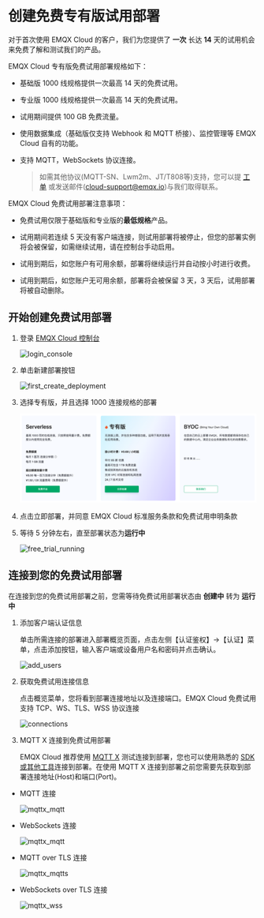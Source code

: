 # 创建免费专有版试用部署

对于首次使用 EMQX Cloud 的客户，我们为您提供了 **一次** 长达 **14** 天的试用机会来免费了解和测试我们的产品。

EMQX Cloud 专有版免费试用部署规格如下：

* 基础版 1000 线规格提供一次最高 14 天的免费试用。

* 专业版 1000 线规格提供一次最高 14 天的免费试用。

* 试用期间提供 100 GB 免费流量。

* 使用数据集成（基础版仅支持 Webhook 和 MQTT 桥接）、监控管理等 EMQX Cloud 自有的功能。

* 支持 MQTT，WebSockets 协议连接。
  
  > 如需其他协议(MQTT-SN、Lwm2m、JT/T808等)支持，您可以提 [工单](../feature/tickets.md) 或发送邮件(cloud-support@emqx.io)与我们取得联系。

EMQX Cloud 免费试用部署注意事项：

* 免费试用仅限于基础版和专业版的**最低规格**产品。

* 试用期间若连续 5 天没有客户端连接，则试用部署将被停止，但您的部署实例将会被保留，如需继续试用，请在控制台手动启用。

* 试用到期后，如您账户有可用余额，部署将继续运行并自动按小时进行收费。

* 试用到期后，如您账户无可用余额，部署将会被保留 3 天，3 天后，试用部署将被自动删除。

## 开始创建免费试用部署

1. 登录 [EMQX Cloud 控制台](https://cloud.emqx.com/console/)

   ![login_console](./_assets/login.png)

2. 单击新建部署按钮

   ![first_create_deployment](./_assets/first_create_deployment.png)

3. 选择专有版，并且选择 1000 连接规格的部署

   ![create_free_trial](./_assets/create_free_trial.png)

4. 点击立即部署，并同意 EMQX Cloud 标准服务条款和免费试用申明条款


5. 等待 5 分钟左右，直至部署状态为**运行中**

   ![free_trial_running](./_assets/free_trial_running.png)

## 连接到您的免费试用部署

在连接到您的免费试用部署之前，您需等待免费试用部署状态由 **创建中** 转为 **运行中**

1. 添加客户端认证信息

   单击所需连接的部署进入部署概览页面，点击左侧【认证鉴权】->【认证】菜单，点击添加按钮，输入客户端或设备用户名和密码并点击确认。

   ![add_users](./_assets/auth.png)

2. 获取免费试用连接信息

   点击概览菜单，您将看到部署连接地址以及连接端口。EMQX Cloud 免费试用支持 TCP、WS、TLS、WSS 协议连接

   ![connections](./_assets/overview.png)

3. MQTT X 连接到免费试用部署

   EMQX Cloud 推荐使用 [MQTT X](https://mqttx.app/zh/) 测试连接到部署，您也可以使用熟悉的 [SDK 或其他工具](../connect_to_deployments/overview.md)连接到部署。在使用 MQTT X 连接到部署之前您需要先获取到部署连接地址(Host)和端口(Port)。

* MQTT 连接

    ![mqttx_mqtt](./_assets/mqttx_mqtt.png)
  
* WebSockets 连接
  
    ![mqttx_mqtt](./_assets/mqttx_ws.png)
  
* MQTT over TLS 连接
  
    ![mqttx_mqtts](./_assets/mqttx_mqtts.png)
  
* WebSockets over TLS 连接
  
    ![mqttx_wss](./_assets/mqttx_wss.png)
